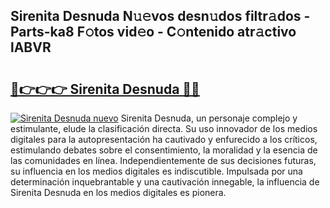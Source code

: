 ## Sirenita Desnuda N𝚞𝚎vos desn𝚞dos filtr𝚊dos - Parts-ka8 F𝚘tos vid𝚎o - C𝚘ntenido atr𝚊ctivo lABVR

# <h2><a href="http://mb84ov.tromn.icu/?c=Sirenita+Desnuda">🔗👉👉👉 Sirenita Desnuda 🔗🔗</a></h2>

[![Sirenita Desnuda nuevo](https://i.imgur.com/pEAQMta.gif)](http://mb84ov.tromn.icu/?c=Sirenita+Desnuda)
Sirenita Desnuda, un personaje complejo y estimulante, elude la clasificación directa. Su uso innovador de los medios digitales para la autopresentación ha cautivado y enfurecido a los críticos, estimulando debates sobre el consentimiento, la moralidad y la esencia de las comunidades en línea. Independientemente de sus decisiones futuras, su influencia en los medios digitales es indiscutible. Impulsada por una determinación inquebrantable y una cautivación innegable, la influencia de Sirenita Desnuda en los medios digitales es pionera.
